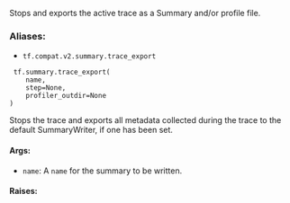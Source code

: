 Stops and exports the active trace as a Summary and/or profile file.
### Aliases:
- `tf.compat.v2.summary.trace_export`

```
 tf.summary.trace_export(
    name,
    step=None,
    profiler_outdir=None
)
```
Stops the trace and exports all metadata collected during the trace to the default SummaryWriter, if one has been set.
#### Args:
- `name`: A `name` for the summary to be written.
#### Raises:
